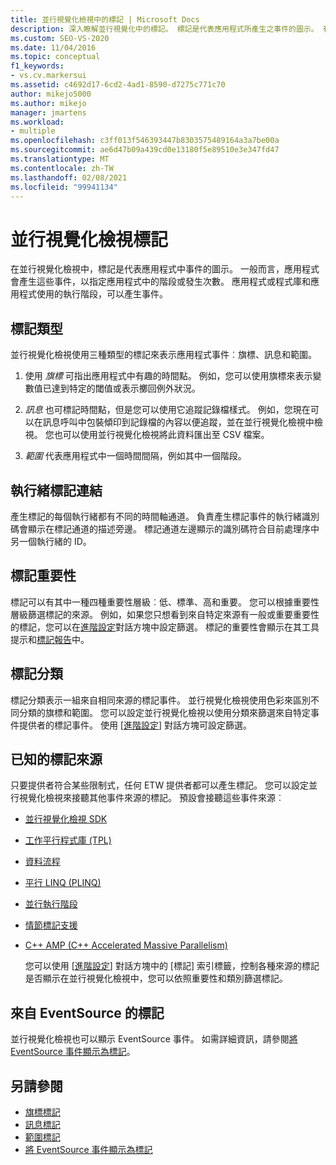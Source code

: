 ```yaml
---
title: 並行視覺化檢視中的標記 | Microsoft Docs
description: 深入瞭解並行視覺化中的標記。 標記是代表應用程式所產生之事件的圖示。 有三種類型：旗標、訊息和範圍。
ms.custom: SEO-VS-2020
ms.date: 11/04/2016
ms.topic: conceptual
f1_keywords:
- vs.cv.markersui
ms.assetid: c4692d17-6cd2-4ad1-8590-d7275c771c70
author: mikejo5000
ms.author: mikejo
manager: jmartens
ms.workload:
- multiple
ms.openlocfilehash: c3ff013f546393447b8303575489164a3a7be00a
ms.sourcegitcommit: ae6d47b09a439cd0e13180f5e89510e3e347fd47
ms.translationtype: MT
ms.contentlocale: zh-TW
ms.lasthandoff: 02/08/2021
ms.locfileid: "99941134"
---
```

# <a name="concurrency-visualizer-markers"></a>並行視覺化檢視標記
在並行視覺化檢視中，標記是代表應用程式中事件的圖示。  一般而言，應用程式會產生這些事件，以指定應用程式中的階段或發生次數。  應用程式或程式庫和應用程式使用的執行階段，可以產生事件。

## <a name="kinds-of-markers"></a>標記類型
 並行視覺化檢視使用三種類型的標記來表示應用程式事件︰旗標、訊息和範圍。

1. 使用 *旗標* 可指出應用程式中有趣的時間點。  例如，您可以使用旗標來表示變數值已達到特定的閾值或表示擲回例外狀況。

2. *訊息* 也可標記時間點，但是您可以使用它追蹤記錄檔樣式。  例如，您現在可以在訊息呼叫中包裝傾印到記錄檔的內容以便追蹤，並在並行視覺化檢視中檢視。 您也可以使用並行視覺化檢視將此資料匯出至 CSV 檔案。

3. *範圍* 代表應用程式中一個時間間隔，例如其中一個階段。

## <a name="marker-linkage-to-threads"></a>執行緒標記連結
 產生標記的每個執行緒都有不同的時間軸通道。  負責產生標記事件的執行緒識別碼會顯示在標記通道的描述旁邊。  標記通道左邊顯示的識別碼符合目前處理序中另一個執行緒的 ID。

## <a name="marker-importance"></a>標記重要性
 標記可以有其中一種四種重要性層級︰低、標準、高和重要。  您可以根據重要性層級篩選標記的來源。  例如，如果您只想看到來自特定來源有一般或重要重要性的標記，您可以在[進階設定](../profiling/advanced-settings-dialog-box-concurrency-visualizer.md)對話方塊中設定篩選。 標記的重要性會顯示在其工具提示和[標記報告](../profiling/markers-report.md)中。

## <a name="marker-category"></a>標記分類
 標記分類表示一組來自相同來源的標記事件。  並行視覺化檢視使用色彩來區別不同分類的旗標和範圍。 您可以設定並行視覺化檢視以使用分類來篩選來自特定事件提供者的標記事件。  使用 [[進階設定](../profiling/advanced-settings-dialog-box-concurrency-visualizer.md)] 對話方塊可設定篩選。

## <a name="known-sources-of-markers"></a>已知的標記來源
 只要提供者符合某些限制式，任何 ETW 提供者都可以產生標記。 您可以設定並行視覺化檢視來接聽其他事件來源的標記。 預設會接聽這些事件來源︰

- [並行視覺化檢視 SDK](../profiling/concurrency-visualizer-sdk.md)

- [工作平行程式庫 (TPL)](/dotnet/standard/parallel-programming/task-parallel-library-tpl)

- [資料流程](/dotnet/standard/parallel-programming/dataflow-task-parallel-library)

- [平行 LINQ (PLINQ)](/dotnet/standard/parallel-programming/parallel-linq-plinq)

- [並行執行階段](/cpp/parallel/concrt/concurrency-runtime)

- [情節標記支援](/previous-versions/visualstudio/visual-studio-2010/dd984115\(v\=vs.100\))

- [C++ AMP (C++ Accelerated Massive Parallelism)](/cpp/parallel/amp/cpp-amp-cpp-accelerated-massive-parallelism)

  您可以使用 [[進階設定](../profiling/advanced-settings-dialog-box-concurrency-visualizer.md)] 對話方塊中的 [標記] 索引標籤，控制各種來源的標記是否顯示在並行視覺化檢視中，您可以依照重要性和類別篩選標記。

## <a name="markers-from-eventsource"></a>來自 EventSource 的標記
 並行視覺化檢視也可以顯示 EventSource 事件。  如需詳細資訊，請參閱[將 EventSource 事件顯示為標記](../profiling/visualizing-eventsource-events-as-markers.md)。

## <a name="see-also"></a>另請參閱
- [旗標標記](../profiling/flag-markers.md)
- [訊息標記](../profiling/message-markers.md)
- [範圍標記](../profiling/span-markers.md)
- [將 EventSource 事件顯示為標記](../profiling/visualizing-eventsource-events-as-markers.md)